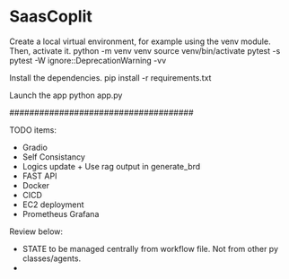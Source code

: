 # SaasCoplit

Create a local virtual environment, for example using the venv module. Then, activate it. 
python -m venv venv 
source venv/bin/activate
pytest -s
pytest -W ignore::DeprecationWarning -vv

Install the dependencies. pip install -r requirements.txt

Launch the app python app.py

#####################################

TODO items:
- Gradio
- Self Consistancy
- Logics update + Use rag output in generate_brd
- FAST API
- Docker
- CICD
- EC2 deployment
- Prometheus Grafana

Review below:
- STATE to be managed centrally from workflow file. Not from other py classes/agents.
- 
